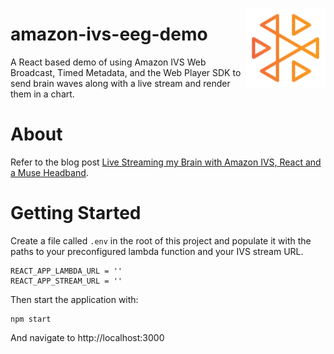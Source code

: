 <a href="https://docs.aws.amazon.com/ivs/"><img align="right" width="128px" src="./ivs-logo.svg"></a>
# amazon-ivs-eeg-demo

A React based demo of using Amazon IVS Web Broadcast, Timed Metadata, and the Web Player SDK to send brain waves along with a live stream and render them in a chart.

# About

Refer to the blog post [Live Streaming my Brain with Amazon IVS, React and a Muse Headband](https://dev.to/aws/live-streaming-my-brain-with-amazon-ivs-react-and-a-muse-headband-40gj).

# Getting Started

Create a file called `.env` in the root of this project and populate it with the paths to your preconfigured lambda function and your IVS stream URL.

```
REACT_APP_LAMBDA_URL = ''
REACT_APP_STREAM_URL = ''
```

Then start the application with:

```
npm start
```

And navigate to http://localhost:3000